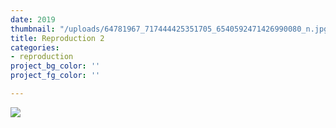```yaml
---
date: 2019
thumbnail: "/uploads/64781967_717444425351705_6540592471426990080_n.jpg"
title: Reproduction 2
categories:
- reproduction
project_bg_color: ''
project_fg_color: ''

---
```


![](https://app.forestry.io/sites/ldzcni2xb8659w/front-matter-media//uploads/64781967_717444425351705_6540592471426990080_n.jpg)